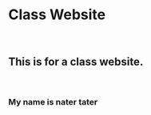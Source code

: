 <!DOCTYPE html>

<h1>Class Website</h1> <br>
<h2>This is for a class website.</h2> 


<br>

<h3>My name is nater tater</h3>
